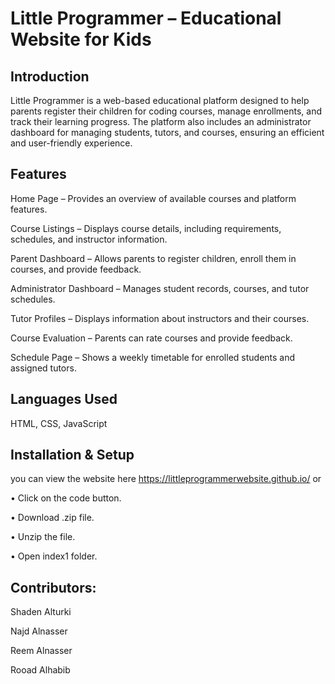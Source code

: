 # Little Programmer – Educational Website for Kids

## Introduction

Little Programmer is a web-based educational platform designed to help parents register their children for coding courses, manage enrollments, and track their learning progress. The platform also includes an administrator dashboard for managing students, tutors, and courses, ensuring an efficient and user-friendly experience.

## Features

Home Page – Provides an overview of available courses and platform features.

Course Listings – Displays course details, including requirements, schedules, and instructor information.

Parent Dashboard – Allows parents to register children, enroll them in courses, and provide feedback.

Administrator Dashboard – Manages student records, courses, and tutor schedules.

Tutor Profiles – Displays information about instructors and their courses.

Course Evaluation – Parents can rate courses and provide feedback.

Schedule Page – Shows a weekly timetable for enrolled students and assigned tutors.

## Languages Used

HTML, CSS, JavaScript


## Installation & Setup

you can view the website here https://littleprogrammerwebsite.github.io/  or 

• Click on the code button. 

• Download .zip file.

• Unzip the file.

• Open index1 folder.


## Contributors:

Shaden Alturki

Najd Alnasser

Reem Alnasser

Rooad Alhabib

